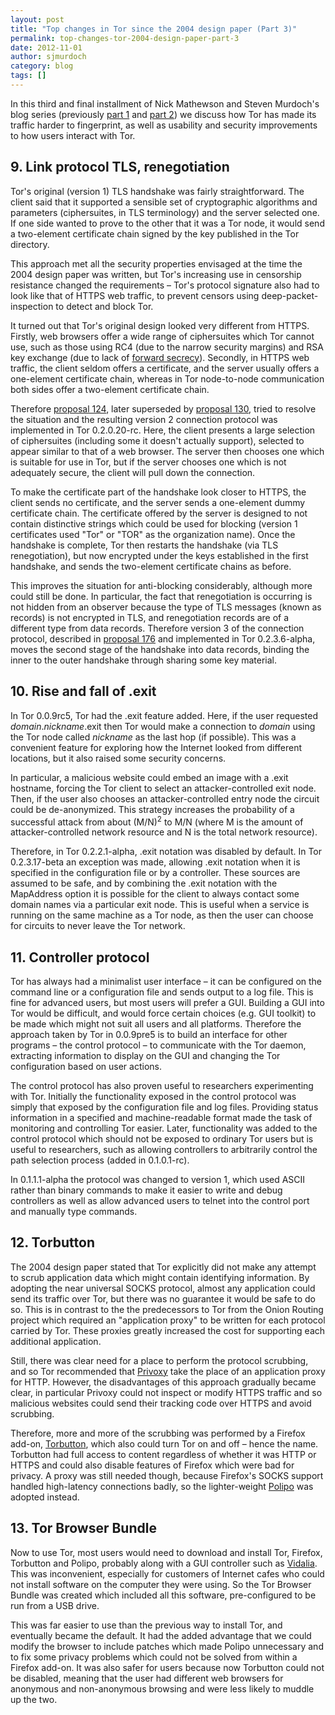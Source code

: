 ```yaml
---
layout: post
title: "Top changes in Tor since the 2004 design paper (Part 3)"
permalink: top-changes-tor-2004-design-paper-part-3
date: 2012-11-01
author: sjmurdoch
category: blog
tags: []
---
```


In this third and final installment of Nick Mathewson and Steven Murdoch's blog series (previously [part 1](https://blog.torproject.org/blog/top-changes-tor-2004-design-paper-part-1) and [part 2](https://blog.torproject.org/blog/top-changes-tor-2004-design-paper-part-2)) we discuss how Tor has made its traffic harder to fingerprint, as well as usability and security improvements to how users interact with Tor.

## 9. Link protocol TLS, renegotiation

Tor's original (version 1) TLS handshake was fairly straightforward. The client said that it supported a sensible set of cryptographic algorithms and parameters (ciphersuites, in TLS terminology) and the server selected one. If one side wanted to prove to the other that it was a Tor node, it would send a two-element certificate chain signed by the key published in the Tor directory.

This approach met all the security properties envisaged at the time the 2004 design paper was written, but Tor's increasing use in censorship resistance changed the requirements – Tor's protocol signature also had to look like that of HTTPS web traffic, to prevent censors using deep-packet-inspection to detect and block Tor.

It turned out that Tor's original design looked very different from HTTPS. Firstly, web browsers offer a wide range of ciphersuites which Tor cannot use, such as those using RC4 (due to the narrow security margins) and RSA key exchange (due to lack of [forward secrecy](https://en.wikipedia.org/wiki/Perfect_forward_secrecy)). Secondly, in HTTPS web traffic, the client seldom offers a certificate, and the server usually offers a one-element certificate chain, whereas in Tor node-to-node communication both sides offer a two-element certificate chain.

Therefore [proposal 124](https://gitweb.torproject.org/torspec.git/blob/HEAD:/proposals/124-tls-certificates.txt), later superseded by [proposal 130](https://gitweb.torproject.org/torspec.git/blob/HEAD:/proposals/130-v2-conn-protocol.txt), tried to resolve the situation and the resulting version 2 connection protocol was implemented in Tor 0.2.0.20-rc. Here, the client presents a large selection of ciphersuites (including some it doesn't actually support), selected to appear similar to that of a web browser. The server then chooses one which is suitable for use in Tor, but if the server chooses one which is not adequately secure, the client will pull down the connection.

To make the certificate part of the handshake look closer to HTTPS, the client sends no certificate, and the server sends a one-element dummy certificate chain. The certificate offered by the server is designed to not contain distinctive strings which could be used for blocking (version 1 certificates used "Tor" or "TOR" as the organization name). Once the handshake is complete, Tor then restarts the handshake (via TLS renegotiation), but now encrypted under the keys established in the first handshake, and sends the two-element certificate chains as before.

This improves the situation for anti-blocking considerably, although more could still be done. In particular, the fact that renegotiation is occurring is not hidden from an observer because the type of TLS messages (known as records) is not encrypted in TLS, and renegotiation records are of a different type from data records. Therefore version 3 of the connection protocol, described in [proposal 176](https://gitweb.torproject.org/torspec.git/blob/HEAD:/proposals/176-revising-handshake.txt) and implemented in Tor 0.2.3.6-alpha, moves the second stage of the handshake into data records, binding the inner to the outer handshake through sharing some key material.

## 10. Rise and fall of .exit

In Tor 0.0.9rc5, Tor had the .exit feature added. Here, if the user requested _domain_._nickname_.exit then Tor would make a connection to _domain_ using the Tor node called _nickname_ as the last hop (if possible). This was a convenient feature for exploring how the Internet looked from different locations, but it also raised some security concerns.

In particular, a malicious website could embed an image with a .exit hostname, forcing the Tor client to select an attacker-controlled exit node. Then, if the user also chooses an attacker-controlled entry node the circuit could be de-anonymized. This strategy increases the probability of a successful attack from about (M/N)<sup>2</sup> to M/N (where M is the amount of attacker-controlled network resource and N is the total network resource).

Therefore, in Tor 0.2.2.1-alpha, .exit notation was disabled by default. In Tor 0.2.3.17-beta an exception was made, allowing .exit notation when it is specified in the configuration file or by a controller. These sources are assumed to be safe, and by combining the .exit notation with the MapAddress option it is possible for the client to always contact some domain names via a particular exit node. This is useful when a service is running on the same machine as a Tor node, as then the user can choose for circuits to never leave the Tor network.

## 11. Controller protocol

Tor has always had a minimalist user interface – it can be configured on the command line or a configuration file and sends output to a log file. This is fine for advanced users, but most users will prefer a GUI. Building a GUI into Tor would be difficult, and would force certain choices (e.g. GUI toolkit) to be made which might not suit all users and all platforms. Therefore the approach taken by Tor in 0.0.9pre5 is to build an interface for other programs – the control protocol – to communicate with the Tor daemon, extracting information to display on the GUI and changing the Tor configuration based on user actions.

The control protocol has also proven useful to researchers experimenting with Tor. Initially the functionality exposed in the control protocol was simply that exposed by the configuration file and log files. Providing status information in a specified and machine-readable format made the task of monitoring and controlling Tor easier. Later, functionality was added to the control protocol which should not be exposed to ordinary Tor users but is useful to researchers, such as allowing controllers to arbitrarily control the path selection process (added in 0.1.0.1-rc).

In 0.1.1.1-alpha the protocol was changed to version 1, which used ASCII rather than binary commands to make it easier to write and debug controllers as well as allow advanced users to telnet into the control port and manually type commands.

## 12. Torbutton

The 2004 design paper stated that Tor explicitly did not make any attempt to scrub application data which might contain identifying information. By adopting the near universal SOCKS protocol, almost any application could send its traffic over Tor, but there was no guarantee it would be safe to do so. This is in contrast to the the predecessors to Tor from the Onion Routing project which required an "application proxy" to be written for each protocol carried by Tor. These proxies greatly increased the cost for supporting each additional application.

Still, there was clear need for a place to perform the protocol scrubbing, and so Tor recommended that [Privoxy](http://www.privoxy.org/) take the place of an application proxy for HTTP. However, the disadvantages of this approach gradually became clear, in particular Privoxy could not inspect or modify HTTPS traffic and so malicious websites could send their tracking code over HTTPS and avoid scrubbing.

Therefore, more and more of the scrubbing was performed by a Firefox add-on, [Torbutton](https://www.torproject.org/torbutton/), which also could turn Tor on and off – hence the name. Torbutton had full access to content regardless of whether it was HTTP or HTTPS and could also disable features of Firefox which were bad for privacy. A proxy was still needed though, because Firefox's SOCKS support handled high-latency connections badly, so the lighter-weight [Polipo](http://www.pps.univ-paris-diderot.fr/~jch/software/polipo/) was adopted instead.

## 13. Tor Browser Bundle

Now to use Tor, most users would need to download and install Tor, Firefox, Torbutton and Polipo, probably along with a GUI controller such as [Vidalia](https://www.torproject.org/projects/vidalia.html.en). This was inconvenient, especially for customers of Internet cafes who could not install software on the computer they were using. So the Tor Browser Bundle was created which included all this software, pre-configured to be run from a USB drive.

This was far easier to use than the previous way to install Tor, and eventually became the default. It had the added advantage that we could modify the browser to include patches which made Polipo unnecessary and to fix some privacy problems which could not be solved from within a Firefox add-on. It was also safer for users because now Torbutton could not be disabled, meaning that the user had different web browsers for anonymous and non-anonymous browsing and were less likely to muddle up the two.

